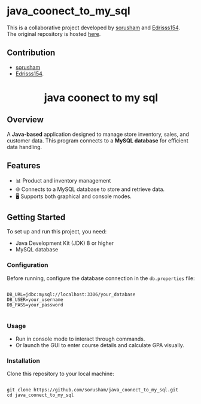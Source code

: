 # java_coonect_to_my_sql

This is a collaborative project developed by [sorusham](https://github.com/sorusham) and [Edrisss154](https://github.com/Edrisss154).  
The original repository is hosted [here](https://github.com/sorusham/java_coonect_to_my_sql).

## Contribution
- [sorusham](https://github.com/sorusham)
- [Edrisss154](https://github.com/Edrisss154). 


<h1 align="center">java coonect to my sql</h1>

<h2>Overview</h2>
<p>A <strong>Java-based</strong> application designed to manage store inventory, sales, and customer data. This program connects to a <strong>MySQL database</strong> for efficient data handling.</p>

<h2>Features</h2>
<ul>
    <li>📊 Product and inventory management</li>
    <li>🌐 Connects to a MySQL database to store and retrieve data.</li>
    <li>🖥️ Supports both graphical and console modes.</li>
</ul>

<h2>Getting Started</h2>
<p>To set up and run this project, you need:</p>
<ul>
    <li>Java Development Kit (JDK) 8 or higher</li>
    <li>MySQL database</li>
</ul>

<h3>Configuration</h3>
<p>Before running, configure the database connection in the <code>db.properties</code> file:</p>
<pre>
<code>
DB_URL=jdbc:mysql://localhost:3306/your_database
DB_USER=your_username
DB_PASS=your_password
</code>
</pre>

<h3>Usage</h3>
<ul>
    <li>Run in console mode to interact through commands.</li>
    <li>Or launch the GUI to enter course details and calculate GPA visually.</li>
</ul>

<h3>Installation</h3>
<p>Clone this repository to your local machine:</p>
<pre>
<code>
git clone https://github.com/sorusham/java_coonect_to_my_sql.git
cd java_coonect_to_my_sql
</code>
</pre>

